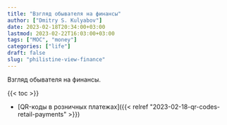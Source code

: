```yaml
---
title: "Взгляд обывателя на финансы"
author: ["Dmitry S. Kulyabov"]
date: 2023-02-18T20:34:00+03:00
lastmod: 2023-02-22T16:03:00+03:00
tags: ["MOC", "money"]
categories: ["life"]
draft: false
slug: "philistine-view-finance"
---
```


Взгляд обывателя на финансы.

<!--more-->

{{< toc >}}

-   [QR-коды в розничных платежах]({{< relref "2023-02-18-qr-codes-retail-payments" >}})
